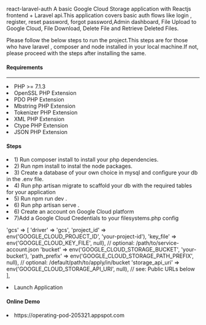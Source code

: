 react-laravel-auth
A basic Google Cloud Storage application with Reactjs frontend + Laravel api.This application covers basic auth flows like login , register, reset password, forgot password,Admin dashboard, File Upload to Google Cloud, File Download, Delete File and Retrieve Deleted Files.

Please follow the below steps to run the project.This steps are for those who have laravel , composer and node installed in your local machine.If not, please proceed with the steps after installing the same.

<h4>Requirements</h4>
<hr>
 <li>PHP >= 7.1.3</li>
                                       <li>OpenSSL PHP Extension</li>
                                                <li>PDO PHP Extension</li>
                                                <li>Mbstring PHP Extension</li>
                                                <li>Tokenizer PHP Extension</li>
                                                <li>XML PHP Extension</li>
                                                <li>Ctype PHP Extension</li>
                                                <li>JSON PHP Extension</li>
      
<h4>Steps</h4>
<li> 1) Run composer install to install your php dependencies.</li>
<li>2) Run npm install to instal the node packages.</li>
<li>3) Create a database of your own choice in mysql and configure your db in the .env file.</li>
<li>4) Run php artisan migrate to scaffold your db with the required tables for your application</li>
<li>5) Run npm run dev .</li>
<li>6) Run php artisan serve .</li>
<li>6) Create an account on Google Cloud platform</li>
<li>7)Add a Google Cloud Credentials to your filesystems.php config</li>

'gcs' => [
    'driver' => 'gcs',
    'project_id' => env('GOOGLE_CLOUD_PROJECT_ID', 'your-project-id'),
    'key_file' => env('GOOGLE_CLOUD_KEY_FILE', null), // optional: /path/to/service-account.json
    'bucket' => env('GOOGLE_CLOUD_STORAGE_BUCKET', 'your-bucket'),
    'path_prefix' => env('GOOGLE_CLOUD_STORAGE_PATH_PREFIX', null), // optional: /default/path/to/apply/in/bucket
    'storage_api_uri' => env('GOOGLE_CLOUD_STORAGE_API_URI', null), // see: Public URLs below
],

<li>Launch Application</li>

<h4>Online Demo</h4> 
<li href="https://operating-pod-205321.appspot.com">https://operating-pod-205321.appspot.com</Li>
